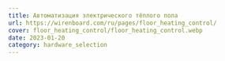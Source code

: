 ```yaml
---
title: Автоматизация электрического тёплого пола
url: https://wirenboard.com/ru/pages/floor_heating_control/
cover: floor_heating_control/floor_heating_control.webp
date: 2023-01-20
category: hardware_selection
---
```

